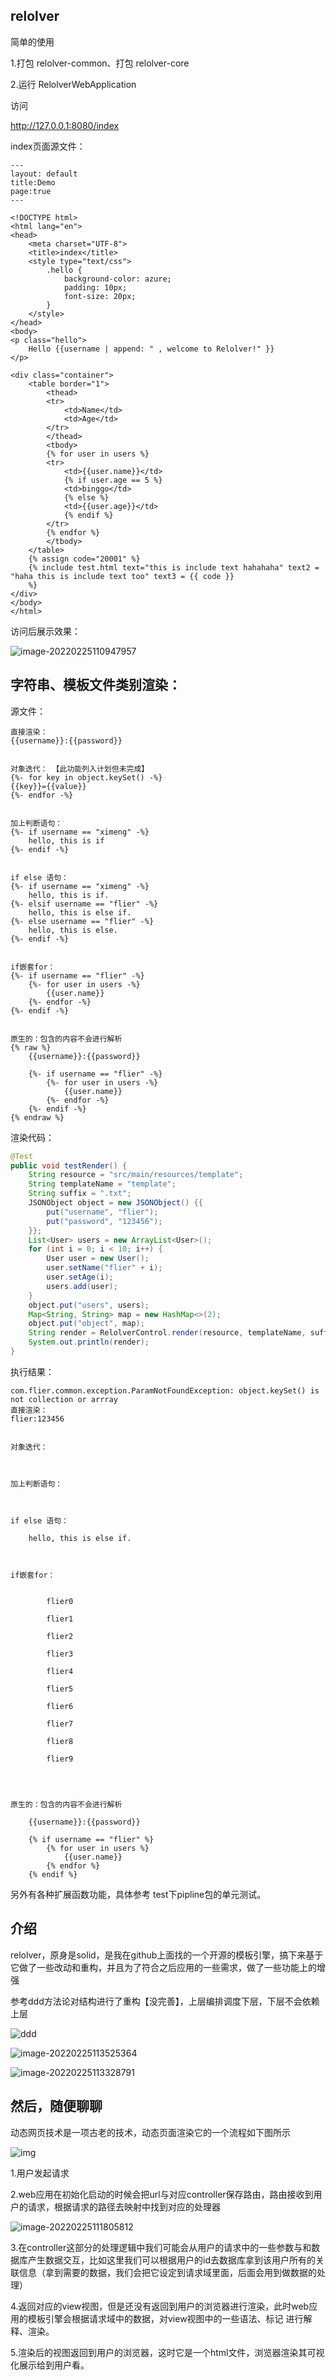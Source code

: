 ## relolver

简单的使用

1.打包 relolver-common、打包 relolver-core

2.运行 RelolverWebApplication

访问

http://127.0.0.1:8080/index

index页面源文件：

```
---
layout: default
title:Demo
page:true
---

<!DOCTYPE html>
<html lang="en">
<head>
    <meta charset="UTF-8">
    <title>index</title>
    <style type="text/css">
        .hello {
            background-color: azure;
            padding: 10px;
            font-size: 20px;
        }
    </style>
</head>
<body>
<p class="hello">
    Hello {{username | append: " , welcome to Relolver!" }}
</p>

<div class="container">
    <table border="1">
        <thead>
        <tr>
            <td>Name</td>
            <td>Age</td>
        </tr>
        </thead>
        <tbody>
        {% for user in users %}
        <tr>
            <td>{{user.name}}</td>
            {% if user.age == 5 %}
            <td>binggo</td>
            {% else %}
            <td>{{user.age}}</td>
            {% endif %}
        </tr>
        {% endfor %}
        </tbody>
    </table>
    {% assign code="20001" %}
    {% include test.html text="this is include text hahahaha" text2 = "haha this is include text too" text3 = {{ code }}
    %}
</div>
</body>
</html>
```

访问后展示效果：

![image-20220225110947957](img/img1.png)





## 字符串、模板文件类别渲染：

源文件：

```
直接渲染：
{{username}}:{{password}}


对象迭代： 【此功能列入计划但未完成】
{%- for key in object.keySet() -%}
{{key}}={{value}}
{%- endfor -%}


加上判断语句：
{%- if username == "ximeng" -%}
    hello, this is if
{%- endif -%}


if else 语句：
{%- if username == "ximeng" -%}
    hello, this is if.
{%- elsif username == "flier" -%}
    hello, this is else if.
{%- else username == "flier" -%}
    hello, this is else.
{%- endif -%}


if嵌套for：
{%- if username == "flier" -%}
    {%- for user in users -%}
        {{user.name}}
    {%- endfor -%}
{%- endif -%}


原生的：包含的内容不会进行解析
{% raw %}
    {{username}}:{{password}}

    {%- if username == "flier" -%}
        {%- for user in users -%}
            {{user.name}}
        {%- endfor -%}
    {%- endif -%}
{% endraw %}
```

渲染代码：

```java
@Test
public void testRender() {
    String resource = "src/main/resources/template";
    String templateName = "template";
    String suffix = ".txt";
    JSONObject object = new JSONObject() {{
        put("username", "flier");
        put("password", "123456");
    }};
    List<User> users = new ArrayList<User>();
    for (int i = 0; i < 10; i++) {
        User user = new User();
        user.setName("flier" + i);
        user.setAge(i);
        users.add(user);
    }
    object.put("users", users);
    Map<String, String> map = new HashMap<>(2);
    object.put("object", map);
    String render = RelolverControl.render(resource, templateName, suffix, JSON.toJSONString(object));
    System.out.println(render);
}
```

执行结果：

```
com.flier.common.exception.ParamNotFoundException: object.keySet() is not collection or arrray
直接渲染：
flier:123456


对象迭代：



加上判断语句：



if else 语句：

    hello, this is else if.



if嵌套for：

    
        flier0
    
        flier1
    
        flier2
    
        flier3
    
        flier4
    
        flier5
    
        flier6
    
        flier7
    
        flier8
    
        flier9
    



原生的：包含的内容不会进行解析

    {{username}}:{{password}}

    {% if username == "flier" %}
        {% for user in users %}
            {{user.name}}
        {% endfor %}
    {% endif %}
```

另外有各种扩展函数功能，具体参考 test下pipline包的单元测试。



## 介绍

relolver，原身是solid，是我在github上面找的一个开源的模板引擎，搞下来基于它做了一些改动和重构，并且为了符合之后应用的一些需求，做了一些功能上的增强

参考ddd方法论对结构进行了重构【没完善】，上层编排调度下层，下层不会依赖上层

![ddd](img/img2.png)

![image-20220225113525364](img/img3.png)

![image-20220225113328791](img/img4.png)



## 然后，随便聊聊

动态网页技术是一项古老的技术，动态页面渲染它的一个流程如下图所示

![img](img/img5.jpg)

1.用户发起请求

2.web应用在初始化启动的时候会把url与对应controller保存路由，路由接收到用户的请求，根据请求的路径去映射中找到对应的处理器

![image-20220225111805812](img/img6.png)

3.在controller这部分的处理逻辑中我们可能会从用户的请求中的一些参数与和数据库产生数据交互，比如这里我们可以根据用户的id去数据库拿到该用户所有的关联信息（拿到需要的数据，我们会把它设定到请求域里面，后面会用到做数据的处理）

4.返回对应的view视图，但是还没有返回到用户的浏览器进行渲染，此时web应用的模板引擎会根据请求域中的数据，对view视图中的一些语法、标记 进行解释、渲染。

5.渲染后的视图返回到用户的浏览器，这时它是一个html文件，浏览器渲染其可视化展示给到用户看。
